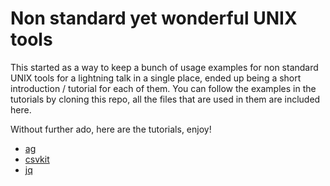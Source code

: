 Non standard yet wonderful UNIX tools
=====================================

This started as a way to keep a bunch of usage examples for non standard UNIX
tools for a lightning talk in a single place, ended up being a short
introduction / tutorial for each of them. You can follow the examples in the
tutorials by cloning this repo, all the files that are used in them are
included here.

Without further ado, here are the tutorials, enjoy!

* [ag](ag_examples.md)
* [csvkit](csvkit_examples.md)
* [jq](jq_examples.md)


